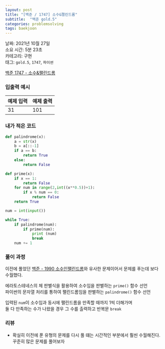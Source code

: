 ```yaml
---
layout: post
title: "[백준 / 1747] 소수&팰린드롬"
subtitle:  "백준 gold.5"
categories: problemsolving
tags: baekjoon
---
```


날짜: 2021년 10월 27일  
소요 시간: 5분 23초  
카테고리: 구현  
태그: `gold.5`, `1747`, `파이썬`  


[백준 1747 - 소수&팰린드롬](https://www.acmicpc.net/problem/1747)  
  
### 입출력 예시  

|예제 입력|예제 출력|
|---|---|
|31|101|  

  
### 내가 적은 코드

```python
def palindrome(x):
    a = str(x)
    b = a[::-1]
    if a == b:
        return True
    else:
        return False

def prime(x):
    if x == 1:
        return False
    for num in range(2,int((x**0.5))+1):
        if x % num == 0:
            return False
    return True

num = int(input())

while True:
    if palindrome(num):
        if prime(num):
            print (num)
            break
    num += 1
```

  
### 풀이 과정  
  
이전에 풀었던 [백준 - 1990 소수인팰린드롬](https://hminkim.github.io/problemsolving/2021/05/24/ps_bj_post2/)와 유사한 문제이어서 문제를 푸는데 보다 수월했다.
  
에라토스테네스의 체 판별식을 활용하여 소수임을 판별하는 `prime()` 함수 선언  
파이썬의 문자열 처리를 통하여 팰린드롬임을 판별하는 `palindrome()` 함수 선언  
  
입력된 `num`이 소수임과 동시에 팰린드롬을 만족할 때까지 1씩 더해가며  
둘 다 만족하는 수가 나왔을 경우 그 수를 출력하고 반복문 `break`
  
  
### 리뷰  
  
- 확실히 이전에 푼 유형의 문제를 다시 풀 떄는 시간적인 부분에서 훨씬 수월해진다. 꾸준히 많은 문제를 풀어보자  